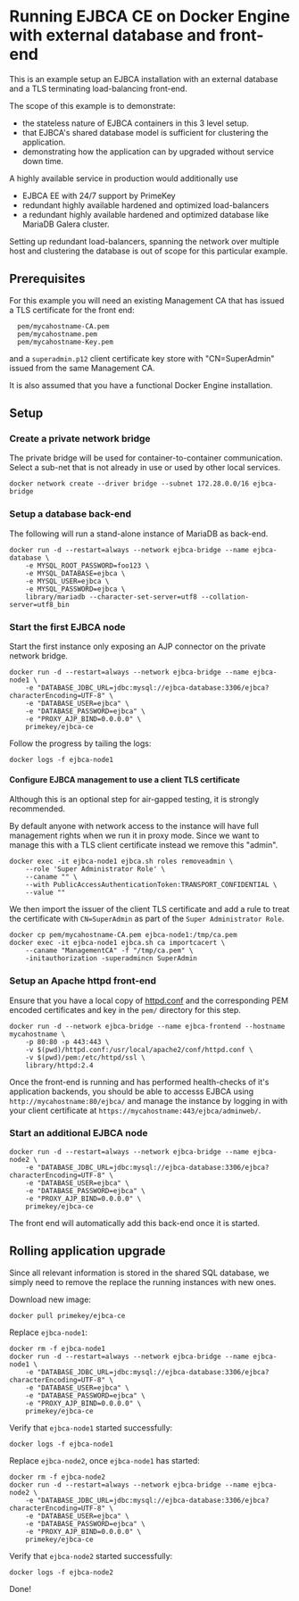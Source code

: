 # Running EJBCA CE on Docker Engine with external database and front-end

This is an example setup an EJBCA installation with an external database and a TLS terminating load-balancing front-end.

The scope of this example is to demonstrate:

* the stateless nature of EJBCA containers in this 3 level setup.
* that EJBCA's shared database model is sufficient for clustering the application.
* demonstrating how the application can by upgraded without service down time.

A highly available service in production would additionally use

* EJBCA EE with 24/7 support by PrimeKey
* redundant highly available hardened and optimized load-balancers
* a redundant highly available hardened and optimized database like MariaDB Galera cluster.

Setting up redundant load-balancers, spanning the network over multiple host and clustering the database is out of scope for this particular example.

## Prerequisites

For this example you will need an existing Management CA that has issued a TLS certificate for the front end:


```
  pem/mycahostname-CA.pem
  pem/mycahostname.pem
  pem/mycahostname-Key.pem
```

and a `superadmin.p12` client certificate key store with "CN=SuperAdmin" issued from the same Management CA.

It is also assumed that you have a functional Docker Engine installation.


## Setup


### Create a private network bridge

The private bridge will be used for container-to-container communication. Select a sub-net that is not already in use or used by other local services.

```
docker network create --driver bridge --subnet 172.28.0.0/16 ejbca-bridge
```

### Setup a database back-end

The following will run a stand-alone instance of MariaDB as back-end.

```
docker run -d --restart=always --network ejbca-bridge --name ejbca-database \
    -e MYSQL_ROOT_PASSWORD=foo123 \
    -e MYSQL_DATABASE=ejbca \
    -e MYSQL_USER=ejbca \
    -e MYSQL_PASSWORD=ejbca \
    library/mariadb --character-set-server=utf8 --collation-server=utf8_bin
```

### Start the first EJBCA node

Start the first instance only exposing an AJP connector on the private network bridge.

```
docker run -d --restart=always --network ejbca-bridge --name ejbca-node1 \
    -e "DATABASE_JDBC_URL=jdbc:mysql://ejbca-database:3306/ejbca?characterEncoding=UTF-8" \
    -e "DATABASE_USER=ejbca" \
    -e "DATABASE_PASSWORD=ejbca" \
    -e "PROXY_AJP_BIND=0.0.0.0" \
    primekey/ejbca-ce
```

Follow the progress by tailing the logs:
```
docker logs -f ejbca-node1
```

#### Configure EJBCA management to use a client TLS certificate

Although this is an optional step for air-gapped testing, it is strongly recommended.

By default anyone with network access to the instance will have full management rights when we run it in proxy mode.
Since we want to manage this with a TLS client certificate instead we remove this "admin".
```
docker exec -it ejbca-node1 ejbca.sh roles removeadmin \
    --role 'Super Administrator Role' \
    --caname "" \
    --with PublicAccessAuthenticationToken:TRANSPORT_CONFIDENTIAL \
    --value ""
```

We then import the issuer of the client TLS certificate and add a rule to treat the certificate with `CN=SuperAdmin` as part of the `Super Administrator Role`.  
```
docker cp pem/mycahostname-CA.pem ejbca-node1:/tmp/ca.pem
docker exec -it ejbca-node1 ejbca.sh ca importcacert \
    --caname "ManagementCA" -f "/tmp/ca.pem" \
    -initauthorization -superadmincn SuperAdmin
```

### Setup an Apache httpd front-end

Ensure that you have a local copy of [httpd.conf](httpd.conf) and the corresponding PEM encoded certificates and key in the `pem/` directory for this step.  

```
docker run -d --network ejbca-bridge --name ejbca-frontend --hostname mycahostname \
    -p 80:80 -p 443:443 \
    -v $(pwd)/httpd.conf:/usr/local/apache2/conf/httpd.conf \
    -v $(pwd)/pem:/etc/httpd/ssl \
    library/httpd:2.4
```

Once the front-end is running and has performed health-checks of it's application backends, you should be able to accesss EJBCA using `http://mycahostname:80/ejbca/` and manage the instance by logging in with your client certificate at `https://mycahostname:443/ejbca/adminweb/`.

### Start an additional EJBCA node

```
docker run -d --restart=always --network ejbca-bridge --name ejbca-node2 \
    -e "DATABASE_JDBC_URL=jdbc:mysql://ejbca-database:3306/ejbca?characterEncoding=UTF-8" \
    -e "DATABASE_USER=ejbca" \
    -e "DATABASE_PASSWORD=ejbca" \
    -e "PROXY_AJP_BIND=0.0.0.0" \
    primekey/ejbca-ce
```

The front end will automatically add this back-end once it is started.


## Rolling application upgrade

Since all relevant information is stored in the shared SQL database, we simply need to remove the replace the running instances with new ones.

Download new image:
```
docker pull primekey/ejbca-ce
```

Replace `ejbca-node1`:
```
docker rm -f ejbca-node1
docker run -d --restart=always --network ejbca-bridge --name ejbca-node1 \
    -e "DATABASE_JDBC_URL=jdbc:mysql://ejbca-database:3306/ejbca?characterEncoding=UTF-8" \
    -e "DATABASE_USER=ejbca" \
    -e "DATABASE_PASSWORD=ejbca" \
    -e "PROXY_AJP_BIND=0.0.0.0" \
    primekey/ejbca-ce
```

Verify that `ejbca-node1` started successfully:
```
docker logs -f ejbca-node1
```

Replace `ejbca-node2`, once `ejbca-node1` has started:
```
docker rm -f ejbca-node2
docker run -d --restart=always --network ejbca-bridge --name ejbca-node2 \
    -e "DATABASE_JDBC_URL=jdbc:mysql://ejbca-database:3306/ejbca?characterEncoding=UTF-8" \
    -e "DATABASE_USER=ejbca" \
    -e "DATABASE_PASSWORD=ejbca" \
    -e "PROXY_AJP_BIND=0.0.0.0" \
    primekey/ejbca-ce
```

Verify that `ejbca-node2` started successfully:
```
docker logs -f ejbca-node2
```

Done!
